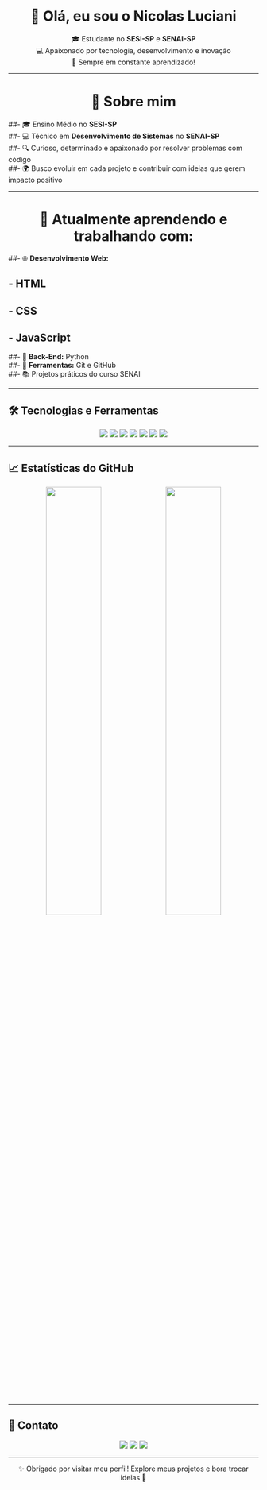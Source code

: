 <h1 align="center">👋 Olá, eu sou o Nicolas Luciani</h1>

<p align="center">
 🎓 Estudante no <strong>SESI-SP</strong> e <strong>SENAI-SP</strong> <br>
 💻 Apaixonado por tecnologia, desenvolvimento e inovação <br>
 🚀 Sempre em constante aprendizado!
</p>

---

<h1 align="center"> 🧠 Sobre mim</h1>

##- 🎓 Ensino Médio no **SESI-SP**  
##- 💻 Técnico em **Desenvolvimento de Sistemas** no **SENAI-SP**  
##- 🔍 Curioso, determinado e apaixonado por resolver problemas com código  
##- 🌍 Busco evoluir em cada projeto e contribuir com ideias que gerem impacto positivo  

---

<h1 align="center"> 💼 Atualmente aprendendo e trabalhando com:</h1>

##- 🌐 **Desenvolvimento Web:**  
 ## - HTML  
##  - CSS  
##  - JavaScript  

##- 🐍 **Back-End:** Python  
##- 🔧 **Ferramentas:** Git e GitHub  
##- 📚 Projetos práticos do curso SENAI  

---

## 🛠️ Tecnologias e Ferramentas

<p align="center">
  <img src="https://img.shields.io/badge/-HTML5-E34F26?style=for-the-badge&logo=html5&logoColor=white"/>
  <img src="https://img.shields.io/badge/-CSS3-1572B6?style=for-the-badge&logo=css3&logoColor=white"/>
  <img src="https://img.shields.io/badge/-JavaScript-F7DF1E?style=for-the-badge&logo=javascript&logoColor=black"/>
  <img src="https://img.shields.io/badge/-Python-3776AB?style=for-the-badge&logo=python&logoColor=white"/>
  <img src="https://img.shields.io/badge/-Git-F05032?style=for-the-badge&logo=git&logoColor=white"/>
  <img src="https://img.shields.io/badge/-GitHub-181717?style=for-the-badge&logo=github"/>
  <img src="https://img.shields.io/badge/-VS%20Code-007ACC?style=for-the-badge&logo=visual-studio-code&logoColor=white"/>
</p>

---

## 📈 Estatísticas do GitHub

<p align="center">
  <img width="47%" src="https://github-readme-stats.vercel.app/api?username=nicolasluciani&show_icons=true&theme=tokyonight&count_private=true&hide_title=true" />
  <img width="47%" src="https://github-readme-stats.vercel.app/api/top-langs/?username=nicolasluciani&layout=compact&langs_count=6&theme=tokyonight" />
</p>

---

## 📱 Contato

<p align="center">
  <a href="https://wa.me/5519982569088"><img src="https://img.shields.io/badge/-WhatsApp-25D366?style=for-the-badge&logo=whatsapp&logoColor=white"/></a>
  <a href="https://instagram.com/Nicolas_Lucianii"><img src="https://img.shields.io/badge/-Instagram-E4405F?style=for-the-badge&logo=instagram&logoColor=white"/></a>
  <a href="mailto:nicolasluciani1603@gmail.com"><img src="https://img.shields.io/badge/-Email-D14836?style=for-the-badge&logo=gmail&logoColor=white"/></a>
</p>

---

<p align="center">✨ Obrigado por visitar meu perfil! Explore meus projetos e bora trocar ideias 🚀</p>
